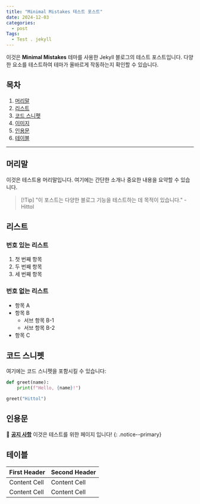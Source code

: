 ```yaml
---
title: "Minimal Mistakes 테스트 포스트"
date: 2024-12-03
categories:
  - post
Tags:
  - Test . jekyll
---
```


이것은 **Minimal Mistakes** 테마를 사용한 Jekyll 블로그의 테스트 포스트입니다. 
다양한 요소를 테스트하여 테마가 올바르게 작동하는지 확인할 수 있습니다.

## 목차
1. [머리말](#머리말)
2. [리스트](#리스트)
3. [코드 스니펫](#코드-스니펫)
4. [이미지](#이미지)
5. [인용문](#인용문)
6. [테이블](#테이블)

---

## 머리말

이것은 테스트용 머리말입니다. 여기에는 간단한 소개나 중요한 내용을 요약할 수 있습니다.

> [!Tip] "이 포스트는 다양한 블로그 기능을 테스트하는 데 목적이 있습니다." - Hittol


## 리스트

### 번호 있는 리스트
1. 첫 번째 항목
2. 두 번째 항목
3. 세 번째 항목

### 번호 없는 리스트
- 항목 A
- 항목 B
  - 서브 항목 B-1
  - 서브 항목 B-2
- 항목 C


## 코드 스니펫

여기에는 코드 스니펫을 포함시킬 수 있습니다:

```python
def greet(name):
    print(f"Hello, {name}!")

greet("Hittol")
```


## 인용문
🌝 **<u>공지 사항</u>** 이것은 테스트를 위한 페이지 입니다!
{: .notice--primary}



## 테이블
| First Header  | Second Header |
| ------------- | ------------- |
| Content Cell  | Content Cell  |
| Content Cell  | Content Cell  |
